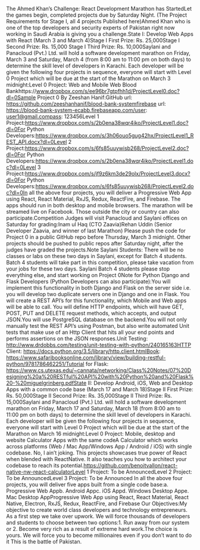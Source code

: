 The Ahmed Khan’s Challenge: React Development Marathon has StartedLet the games begin, completed projects due by Saturday Night.
(The Project Requirements for Stage I, all 4 projects Published here)Ahmed Khan who is one of the top developers and security experts of Pakistan right now working in Saudi Arabia is giving you a challenge.State I: Develop Web Apps with React (March 3 and March 4)Stage I First Prize: Rs. 25,000Stage I Second Prize: Rs. 15,000
Stage I Third Prize: Rs. 10,000Saylani and Panacloud (Pvt.) Ltd. will hold a software development marathon on Friday, March 3 and Saturday, March 4 (from 8:00 am to 11:00 pm on both days) to determine the skill level of developers in Karachi. Each developer will be given the following four projects in sequence, everyone will start with Level 0 Project which will be due at the start of the Marathon on March 3 midnight:Level 0 Project: Web and Mobile Web Blood Bankhttps://www.dropbox.com/s/ee96br7gtpfhh1d/ProjectLevel0.doc?dl=0Sample Project 0 By Zeeshan Hanif:GitHub url: https://github.com/zeeshanhanif/blood-bank-systemfirebase url: https://blood-bank-system-ecabb.firebaseapp.com/user: user1@gmail.compass: 123456Level 1 Project:https://www.dropbox.com/s/2b0ena38wqr4iko/ProjectLevel1.doc?dl=0For Python Developers:https://www.dropbox.com/s/3h06ouo5gug42hx/ProjectLevel1_REST_API.docx?dl=0Level 2 Project:https://www.dropbox.com/s/6fs85uuywisb268/ProjectLevel2.doc?dl=0For Python Developers:https://www.dropbox.com/s/2b0ena38wqr4iko/ProjectLevel1.doc?dl=0Level 3 Project:https://www.dropbox.com/s/jf9z6km3de29olx/ProjectLevel3.docx?dl=0For Python Developers:https://www.dropbox.com/s/6fs85uuywisb268/ProjectLevel2.doc?dl=0In all the above four projects, you will deliver a Progressive Web App using React, React Material, RxJS, Redux, ReactFire, and Firebase. The apps should run in both desktop and mobile browsers. The marathon will be streamed live on Facebook. Those outside the city or country can also participate.Competition Judges will visit Panacloud and Saylani offices on Saturday for grading:Inam ul Haq (CTO Zaavia)Rehan Uddin (Senior Developer Zaavia, and winner of last Marathon) Please push the code for Project 0 in a public GitHub repo before Thursday, March 3 midnight. Other projects should be pushed to public repos after Saturday night, after the judges have graded the projects.Note Saylani Students: There will be no classes or labs on these two days in Saylani, except for Batch 4 students. Batch 4 students will take part in this competition, please take vacation from your jobs for these two days. Saylani Batch 4 students please stop everything else, and start working on Project 0Note for Python Django and Flask Developers (Python Developers can also participate):You will implement this functionality in both Django and Flask on the server side i.e. you will develop two duplicate servers one in Django and one in Flask. You will create a REST API’s for this functionality, which Mobile and Web apps will be able to call. You will define HTTP endpoints, which will have GET, POST, PUT and DELETE request methods, which accepts, and output JSON.You will use PostgreSQL database on the backend.You will not only manually test the REST API’s using Postman, but also write automated Unit tests that make use of an Http Client that hits all your end points and performs assertions on the JSON responses.Unit Testing: http://www.drdobbs.com/testing/unit-testing-with-python/240165163HTTP Client: https://docs.python.org/3.5/library/http.client.htmlBook: https://www.safaribooksonline.com/library/view/building-restful-python/9781786462251/Tutorial for Flask: https://www.cs.utexas.edu/~cannata/networking/Class%20Notes/07%20Designing%20a%20RESTful%20API%20with%20Python%20and%20Flask%20-%20miguelgrinberg.pdfState II: Develop Android, iOS, Web and Desktop Apps with a common code base (March 17 and March 18)Stage II First Prize: Rs. 50,000Stage II Second Prize: Rs. 35,000Stage II Third Prize: Rs. 15,000Saylani and Panacloud (Pvt.) Ltd. will hold a software development marathon on Friday, March 17 and Saturday, March 18 (from 8:00 am to 11:00 pm on both days) to determine the skill level of developers in Karachi. Each developer will be given the following four projects in sequence, everyone will start with Level 0 Project which will be due at the start of the Marathon on March 16 midnight:Level 0 Project: Mobile, desktop and website Calculator Apps with the same codeA Calculator which works across platforms (Web / Mac App/Windows App / Android / iOS) with single codebase. No, I ain’t joking. This projects showcases true power of React when blended with ReactNative. It also teaches you how to architect your codebase to reach its potential.https://github.com/benoitvallon/react-native-nw-react-calculatorLevel 1 Project: To be AnnouncedLevel 2 Project: To be AnnouncedLevel 3 Project: To be Announced In all the above four projects, you will deliver five apps built from a single code base:a. Progressive Web Appb. Android Appc. iOS Appd. Windows Desktop Appe. Mac Desktop AppProgressive Web App using React, React Material, React Native, Electron, RxJS, Redux, ReactFire, and Firebase Our Objectives:My objective to create world class developers and technology entrepreneurs. As a first step we take over upwork. We will force thousands of developers and students to choose between two options:1. Run away from our system or 2. Become very rich as a result of extreme hard work.The choice is yours. We will force you to become millionaires even if you don’t want to do it This is the battle of Pakistan.